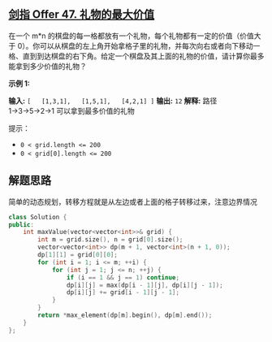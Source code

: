 ## [剑指 Offer 47. 礼物的最大价值](https://leetcode.cn/problems/li-wu-de-zui-da-jie-zhi-lcof/)

在一个 m\*n 的棋盘的每一格都放有一个礼物，每个礼物都有一定的价值（价值大于 0）。你可以从棋盘的左上角开始拿格子里的礼物，并每次向右或者向下移动一格、直到到达棋盘的右下角。给定一个棋盘及其上面的礼物的价值，请计算你最多能拿到多少价值的礼物？

**示例 1:**

**输入:** 
`[   [1,3,1],   [1,5,1],   [4,2,1] ]`
**输出:** `12`
**解释:** 路径 1→3→5→2→1 可以拿到最多价值的礼物

提示：

- `0 < grid.length <= 200`
- `0 < grid[0].length <= 200`

## 解题思路

简单的动态规划，转移方程就是从左边或者上面的格子转移过来，注意边界情况

```cpp
class Solution {
public:
    int maxValue(vector<vector<int>>& grid) {
        int m = grid.size(), n = grid[0].size();
        vector<vector<int>> dp(m + 1, vector<int>(n + 1, 0));
        dp[1][1] = grid[0][0];
        for (int i = 1; i <= m; ++i) {
            for (int j = 1; j <= n; ++j) {
                if (i == 1 && j == 1) continue;
                dp[i][j] = max(dp[i - 1][j], dp[i][j - 1]);
                dp[i][j] += grid[i - 1][j - 1];
            }
        }
        return *max_element(dp[m].begin(), dp[m].end());
    }
};
```